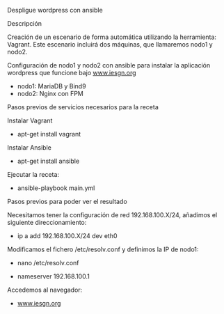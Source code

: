 Despligue wordpress con ansible

Descripción

Creación de un escenario de forma automática utilizando la herramienta: Vagrant. Este escenario incluirá dos máquinas, que llamaremos nodo1 y nodo2.

Configuración de nodo1 y nodo2 con ansible para instalar la aplicación wordpress que funcione bajo www.iesgn.org

- nodo1: MariaDB y Bind9
- nodo2: Nginx con FPM

Pasos previos de servicios necesarios para la receta

Instalar Vagrant

- apt-get install vagrant 

Instalar Ansible

- apt-get install ansible 

Ejecutar la receta:

- ansible-playbook main.yml

Pasos previos para poder ver el resultado 

Necesitamos tener la configuración de red 192.168.100.X/24, añadimos el siguiente direccionamiento:

- ip a add 192.168.100.X/24 dev eth0

Modificamos el fichero /etc/resolv.conf y definimos la IP de nodo1:

- nano /etc/resolv.conf

- nameserver 192.168.100.1

Accedemos al navegador:

- www.iesgn.org

